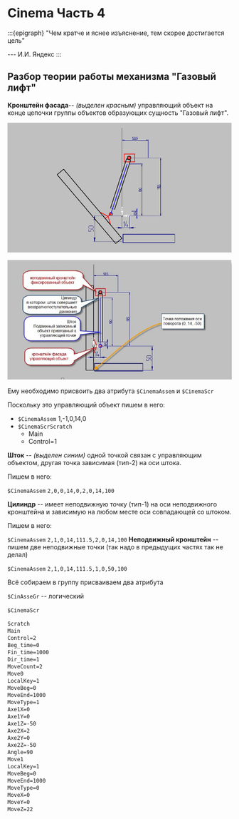 # Cinema Часть 4

:::{epigraph}
"Чем кратче и яснее изъяснение, тем скорее достигается цель"

--- И.И. Яндекс
:::

## Разбор теории работы механизма "Газовый лифт"
 

**Кронштейн фасада**-- *(выделен красным)* управляющий объект на конце цепочки группы объектов образующих сущность "Газовый лифт".

![Рис.Лифт](./pictures/Cinema9.gif)

![Рис.1](./pictures/cin_4_1.jpg)

Ему необходимо присвоить два атрибута `$CinemaAssem` и `$CinemaScr`

Поскольку это управляющий объект пишем в него:

- `$CinemaAssem` 1,-1,0,14,0
- `$CinemaScrScratch`
    - Main
    - Control=1

**Шток** -- *(выделен синим)* одной точкой связан с управляющим объектом, другая точка зависимая (тип-2) на оси штока.

Пишем в него:

`$CinemaAssem` `2,0,0,14,0,2,0,14,100`

**Цилиндр** -- имеет неподвижную точку (тип-1) на оси неподвижного кронштейна и зависимую на любом месте оси совпадающей со штоком.

Пишем в него:

`$CinemaAssem` `2,1,0,14,111.5,2,0,14,100`
**Неподвижный кронштейн** -- пишем две неподвижные точки (так надо в предыдущих частях так не делал)

`$CinemaAssem` `2,1,0,14,111.5,1,0,50,100`

Всё собираем в группу присваиваем два атрибута

`$CinAsseGr` -- логический

`$CinemaScr`
```
Scratch
Main
Control=2
Beg_time=0
Fin_time=1000
Dir_time=1
MoveCount=2
Move0
LocalKey=1
MoveBeg=0
MoveEnd=1000
MoveType=1
Axe1X=0
Axe1Y=0
Axe1Z=-50
Axe2X=2
Axe2Y=0
Axe2Z=-50
Angle=90
Move1
LocalKey=1
MoveBeg=0
MoveEnd=1000
MoveType=0
MoveX=0
MoveY=0
MoveZ=22
```
